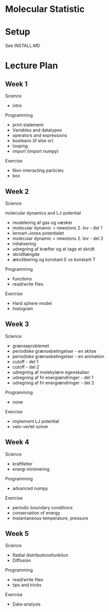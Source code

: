 
# Molecular Statistic

# Setup

See INSTALL.MD

# Lecture Plan

## Week 1

Science

- intro

Programming

- print statement
- Variables and datatypes
- operators and expressions
- booleans (if else or)
- looping
- import (import numpy)

Exercise

- Non-interacting particles
- box


## Week 2

Science

molecular dynamics and LJ-potential
- modelering af gas og væsker
- molecular dynamic = newstons 2. lov - del 1
- lennart-Jones potentialet
- molecular dynamic = newstons 2. lov - del 2
- initalisering
- udregning af kræfter og at tage et skridt
- skridtlængde
- ækvilibering og konstant E vs konstant T

Programming

- functions
- read/write files

Exercise

- Hard sphere model
- histogram


## Week 3

Science

- grænseproblemet
- periodiske grænsebetingelser - en skitse
- periodiske grænsebetingelser - en animation
- cutoff - del 1
- cutoff - del 2
- udregning af molekylære egenskaber
- udregning af fri energiændringer - del 1
- udregning af fri energiændringer - del 2

Programming

- none

Exercise

- implement LJ potential
- velo-verlet solver


## Week 4

Science

- kraftfelter
- energi minimering

Programming

- advanced numpy

Exercise

- periodic boundary conditions
- conservation of energy
- Instantaneous temperature, pressure


## Week 5

Science

- Radial distributionsfunktion
- Diffusion


Programming

- read/write files
- tips and tricks

Exercise

- Data-analysis


